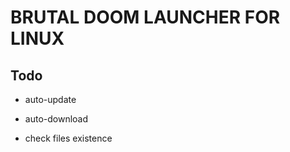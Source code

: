 BRUTAL DOOM LAUNCHER FOR LINUX
==============================

Todo
----

* auto-update

* auto-download

* check files existence

